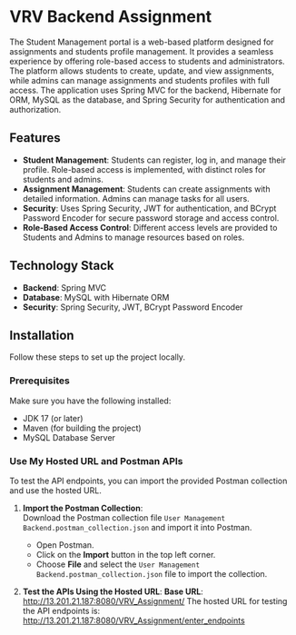 # VRV Backend Assignment

The Student Management portal is a web-based platform designed for assignments and students profile management. It provides a seamless experience by offering role-based access to students and administrators. 
The platform allows students to create, update, and view assignments, while admins can manage assignments and students profiles with full access. 
The application uses Spring MVC for the backend, Hibernate for ORM, MySQL as the database, and Spring Security for authentication and authorization.

## Features

- **Student Management**: Students can register, log in, and manage their profile. Role-based access is implemented, with distinct roles for students and admins.
- **Assignment Management**: Students can create assignments with detailed information. Admins can manage tasks for all users.
- **Security**: Uses Spring Security, JWT for authentication, and BCrypt Password Encoder for secure password storage and access control.
- **Role-Based Access Control**: Different access levels are provided to Students and Admins to manage resources based on roles.

## Technology Stack

- **Backend**: Spring MVC
- **Database**: MySQL with Hibernate ORM
- **Security**: Spring Security, JWT, BCrypt Password Encoder

## Installation

Follow these steps to set up the project locally.

### Prerequisites

Make sure you have the following installed:

- JDK 17 (or later)
- Maven (for building the project)
- MySQL Database Server

### Use My Hosted URL and Postman APIs

To test the API endpoints, you can import the provided Postman collection and use the hosted URL.

1. **Import the Postman Collection**:  
   Download the Postman collection file `User Management Backend.postman_collection.json` and import it into Postman.

   - Open Postman.
   - Click on the **Import** button in the top left corner.
   - Choose **File** and select the `User Management Backend.postman_collection.json` file to import the collection.

2. **Test the APIs Using the Hosted URL**:
   **Base URL**: http://13.201.21.187:8080/VRV_Assignment/
   The hosted URL for testing the API endpoints is: http://13.201.21.187:8080/VRV_Assignment/enter_endpoints

